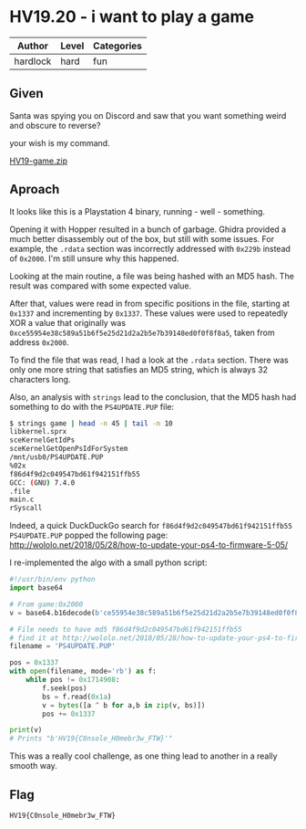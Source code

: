 # HV19.20 - i want to play a game

| Author | Level | Categories |
|---|---|---|
| hardlock | hard | fun |

## Given

Santa was spying you on Discord and saw that you want something weird and obscure to reverse?

your wish is my command.

[HV19-game.zip](e22163c8-e0a4-475b-aef5-6a8aba51fd93.zip)

## Aproach
It looks like this is a Playstation 4 binary, running - well - something.

Opening it with Hopper resulted in a bunch of garbage. Ghidra provided a much better disassembly out of the box, but still with some issues. For example, the `.rdata` section was incorrectly addressed with `0x229b` instead of `0x2000`. I'm still unsure why this happened.

Looking at the main routine, a file was being hashed with an MD5 hash. The result was compared with some expected value. 

After that, values were read in from specific positions in the file, starting at `0x1337` and incrementing by `0x1337`. These values were used to repeatedly XOR a value that originally was `0xce55954e38c589a51b6f5e25d21d2a2b5e7b39148ed0f0f8f8a5`, taken from address `0x2000`.

To find the file that was read, I had a look at the `.rdata` section. There was only one more string that satisfies an MD5 string, which is always 32 characters long.

Also, an analysis with `strings` lead to the conclusion, that the MD5 hash had something to do with the `PS4UPDATE.PUP` file:

```bash
$ strings game | head -n 45 | tail -n 10
libkernel.sprx
sceKernelGetIdPs
sceKernelGetOpenPsIdForSystem
/mnt/usb0/PS4UPDATE.PUP
%02x
f86d4f9d2c049547bd61f942151ffb55
GCC: (GNU) 7.4.0
.file
main.c
rSyscall
```

Indeed, a quick DuckDuckGo search for `f86d4f9d2c049547bd61f942151ffb55 PS4UPDATE.PUP` popped the following page: http://wololo.net/2018/05/28/how-to-update-your-ps4-to-firmware-5-05/

I re-implemented the algo with a small python script:

```python
#!/usr/bin/env python
import base64

# From game:0x2000
v = base64.b16decode(b'ce55954e38c589a51b6f5e25d21d2a2b5e7b39148ed0f0f8f8a5', casefold=True)

# File needs to have md5 f86d4f9d2c049547bd61f942151ffb55
# find it at http://wololo.net/2018/05/28/how-to-update-your-ps4-to-firmware-5-05/
filename = 'PS4UPDATE.PUP'

pos = 0x1337
with open(filename, mode='rb') as f:
	while pos != 0x1714908:
		f.seek(pos)
		bs = f.read(0x1a)
		v = bytes([a ^ b for a,b in zip(v, bs)])
		pos += 0x1337

print(v)
# Prints "b'HV19{C0nsole_H0mebr3w_FTW}'"
```

This was a really cool challenge, as one thing lead to another in a really smooth way.

## Flag

`HV19{C0nsole_H0mebr3w_FTW}`
